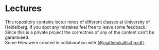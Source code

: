 ﻿# Lectures
This repository contains lectur notes of different classes at University of Heidelberg. If you spot any mistakes feel free to leave some feedback. Since this is a private project the correctnes of any of the content can't be garantueed. \
Some Files were created in collaboration with [(@mathieukaltschmidt)](https://github.com/mathieukaltschmidt).
